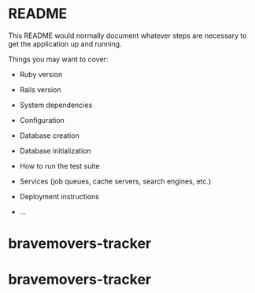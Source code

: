 # README

This README would normally document whatever steps are necessary to get the
application up and running.

Things you may want to cover:

* Ruby version

* Rails version

* System dependencies

* Configuration

* Database creation

* Database initialization

* How to run the test suite

* Services (job queues, cache servers, search engines, etc.)

* Deployment instructions

* ...
# bravemovers-tracker
# bravemovers-tracker
